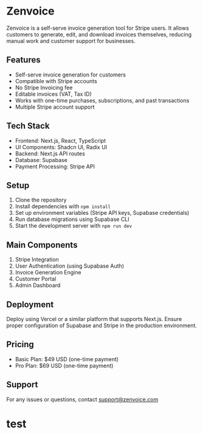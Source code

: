 # Zenvoice

Zenvoice is a self-serve invoice generation tool for Stripe users. It allows customers to generate, edit, and download invoices themselves, reducing manual work and customer support for businesses.

## Features

- Self-serve invoice generation for customers
- Compatible with Stripe accounts
- No Stripe Invoicing fee
- Editable invoices (VAT, Tax ID)
- Works with one-time purchases, subscriptions, and past transactions
- Multiple Stripe account support

## Tech Stack

- Frontend: Next.js, React, TypeScript
- UI Components: Shadcn UI, Radix UI
- Backend: Next.js API routes
- Database: Supabase
- Payment Processing: Stripe API

## Setup

1. Clone the repository
2. Install dependencies with `npm install`
3. Set up environment variables (Stripe API keys, Supabase credentials)
4. Run database migrations using Supabase CLI
5. Start the development server with `npm run dev`

## Main Components

1. Stripe Integration
2. User Authentication (using Supabase Auth)
3. Invoice Generation Engine
4. Customer Portal
5. Admin Dashboard

## Deployment

Deploy using Vercel or a similar platform that supports Next.js. Ensure proper configuration of Supabase and Stripe in the production environment.

## Pricing

- Basic Plan: $49 USD (one-time payment)
- Pro Plan: $69 USD (one-time payment)

## Support

For any issues or questions, contact support@zenvoice.com
# test
